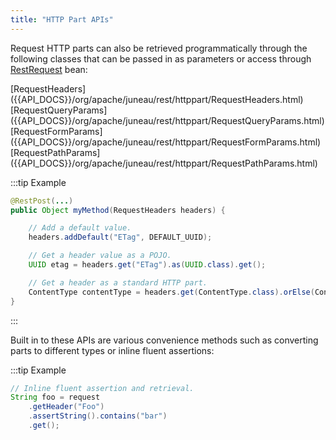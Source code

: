 ```yaml
---
title: "HTTP Part APIs"
---
```


Request HTTP parts can also be retrieved programmatically through the following classes that can be passed in as
parameters or access through [RestRequest]({{API_DOCS}}/org/apache/juneau/rest/RestRequest.html) bean:

<tree>
<node-0><javac-class>[RequestHeaders]({{API_DOCS}}/org/apache/juneau/rest/httppart/RequestHeaders.html)</javac-class> <javac-class>[RequestQueryParams]({{API_DOCS}}/org/apache/juneau/rest/httppart/RequestQueryParams.html)</javac-class> <javac-class>[RequestFormParams]({{API_DOCS}}/org/apache/juneau/rest/httppart/RequestFormParams.html)</javac-class> <javac-class>[RequestPathParams]({{API_DOCS}}/org/apache/juneau/rest/httppart/RequestPathParams.html)</javac-class></node-0>
</tree>

:::tip Example
```java
@RestPost(...)
public Object myMethod(RequestHeaders headers) {

    // Add a default value.
    headers.addDefault("ETag", DEFAULT_UUID);

    // Get a header value as a POJO.
    UUID etag = headers.get("ETag").as(UUID.class).get();

    // Get a header as a standard HTTP part.
    ContentType contentType = headers.get(ContentType.class).orElse(ContentType.TEXT_XML);
}
```
:::

Built in to these APIs are various convenience methods such as converting parts to different types or inline fluent
assertions:

:::tip Example
```java
// Inline fluent assertion and retrieval.
String foo = request
    .getHeader("Foo")
    .assertString().contains("bar")
    .get();
```